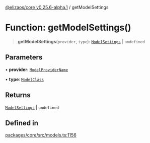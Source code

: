[@elizaos/core v0.25.6-alpha.1](../index.md) / getModelSettings

# Function: getModelSettings()

> **getModelSettings**(`provider`, `type`): [`ModelSettings`](../type-aliases/ModelSettings.md) \| `undefined`

## Parameters

• **provider**: [`ModelProviderName`](../enumerations/ModelProviderName.md)

• **type**: [`ModelClass`](../enumerations/ModelClass.md)

## Returns

[`ModelSettings`](../type-aliases/ModelSettings.md) \| `undefined`

## Defined in

[packages/core/src/models.ts:1156](https://github.com/divine-comedian/eliza/blob/main/packages/core/src/models.ts#L1156)
